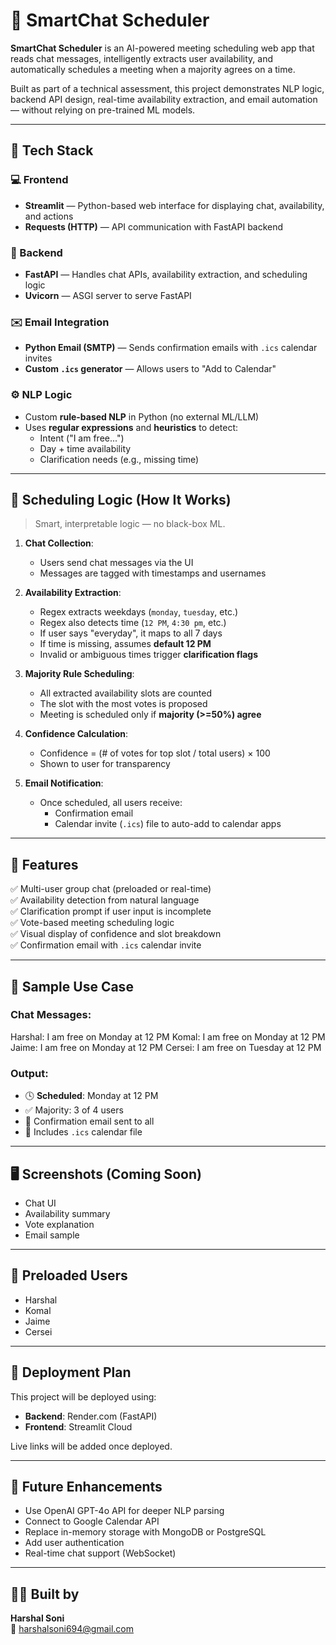 # 📅 SmartChat Scheduler

**SmartChat Scheduler** is an AI-powered meeting scheduling web app that reads chat messages, intelligently extracts user availability, and automatically schedules a meeting when a majority agrees on a time.

Built as part of a technical assessment, this project demonstrates NLP logic, backend API design, real-time availability extraction, and email automation — without relying on pre-trained ML models.

---

## 🔧 Tech Stack

### 💻 Frontend
- **Streamlit** — Python-based web interface for displaying chat, availability, and actions
- **Requests (HTTP)** — API communication with FastAPI backend

### 🧠 Backend
- **FastAPI** — Handles chat APIs, availability extraction, and scheduling logic
- **Uvicorn** — ASGI server to serve FastAPI

### ✉️ Email Integration
- **Python Email (SMTP)** — Sends confirmation emails with `.ics` calendar invites
- **Custom `.ics` generator** — Allows users to "Add to Calendar"

### ⚙️ NLP Logic
- Custom **rule-based NLP** in Python (no external ML/LLM)
- Uses **regular expressions** and **heuristics** to detect:
  - Intent ("I am free...")
  - Day + time availability
  - Clarification needs (e.g., missing time)

---

## 🧠 Scheduling Logic (How It Works)

> Smart, interpretable logic — no black-box ML.

1. **Chat Collection**:
   - Users send chat messages via the UI
   - Messages are tagged with timestamps and usernames

2. **Availability Extraction**:
   - Regex extracts weekdays (`monday`, `tuesday`, etc.)
   - Regex also detects time (`12 PM`, `4:30 pm`, etc.)
   - If user says "everyday", it maps to all 7 days
   - If time is missing, assumes **default 12 PM**
   - Invalid or ambiguous times trigger **clarification flags**

3. **Majority Rule Scheduling**:
   - All extracted availability slots are counted
   - The slot with the most votes is proposed
   - Meeting is scheduled only if **majority (>=50%) agree**

4. **Confidence Calculation**:
   - Confidence = (# of votes for top slot / total users) × 100
   - Shown to user for transparency

5. **Email Notification**:
   - Once scheduled, all users receive:
     - Confirmation email
     - Calendar invite (`.ics`) file to auto-add to calendar apps

---

## 🎯 Features

✅ Multi-user group chat (preloaded or real-time)  
✅ Availability detection from natural language  
✅ Clarification prompt if user input is incomplete  
✅ Vote-based meeting scheduling logic  
✅ Visual display of confidence and slot breakdown  
✅ Confirmation email with `.ics` calendar invite  

---

## 🧪 Sample Use Case

### Chat Messages:
Harshal: I am free on Monday at 12 PM
Komal: I am free on Monday at 12 PM
Jaime: I am free on Monday at 12 PM
Cersei: I am free on Tuesday at 12 PM


### Output:
- 🕓 **Scheduled**: Monday at 12 PM
- ✅ Majority: 3 of 4 users
- 📧 Confirmation email sent to all
- 📎 Includes `.ics` calendar file

---

## 🖥️ Screenshots (Coming Soon)
- Chat UI
- Availability summary
- Vote explanation
- Email sample

---

## 💬 Preloaded Users
- Harshal
- Komal
- Jaime
- Cersei

---

## 🚧 Deployment Plan

This project will be deployed using:
- **Backend**: Render.com (FastAPI)
- **Frontend**: Streamlit Cloud

Live links will be added once deployed.

---

## 📌 Future Enhancements
- Use OpenAI GPT-4o API for deeper NLP parsing
- Connect to Google Calendar API
- Replace in-memory storage with MongoDB or PostgreSQL
- Add user authentication
- Real-time chat support (WebSocket)

---

## 👨‍💻 Built by

**Harshal Soni**  
📧 harshalsoni694@gmail.com  
